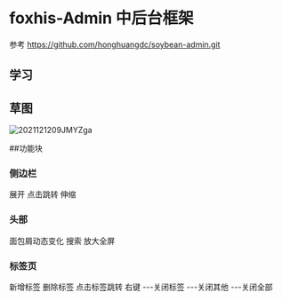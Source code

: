 # foxhis-Admin 中后台框架

参考
https://github.com/honghuangdc/soybean-admin.git

## 学习

## 草图

![2021121209JMYZga](http://typora.pp.52react.cn/h5web/2021121209JMYZga.png)

##功能块

### 侧边栏

展开
点击跳转
伸缩

### 头部

面包屑动态变化
搜索
放大全屏

### 标签页

新增标签
删除标签
点击标签跳转
右键
---关闭标签
---关闭其他
---关闭全部
